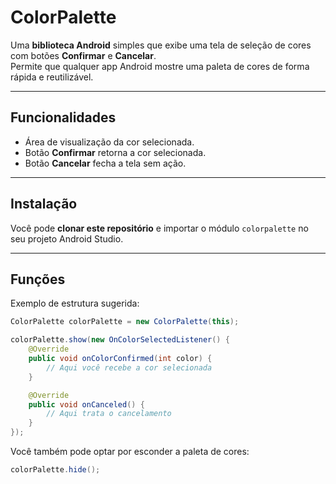 # ColorPalette

Uma **biblioteca Android** simples que exibe uma tela de seleção de cores com botões **Confirmar** e **Cancelar**.  
Permite que qualquer app Android mostre uma paleta de cores de forma rápida e reutilizável.

---

## Funcionalidades

- Área de visualização da cor selecionada.
- Botão **Confirmar** retorna a cor selecionada.
- Botão **Cancelar** fecha a tela sem ação.

---

## Instalação

Você pode **clonar este repositório** e importar o módulo `colorpalette` no seu projeto Android Studio.

---

## Funções

Exemplo de estrutura sugerida:

```java
ColorPalette colorPalette = new ColorPalette(this);

colorPalette.show(new OnColorSelectedListener() {
    @Override
    public void onColorConfirmed(int color) {
        // Aqui você recebe a cor selecionada
    }

    @Override
    public void onCanceled() {
        // Aqui trata o cancelamento
    }
});
```

Você também pode optar por esconder a paleta de cores:
```java
colorPalette.hide();
```
